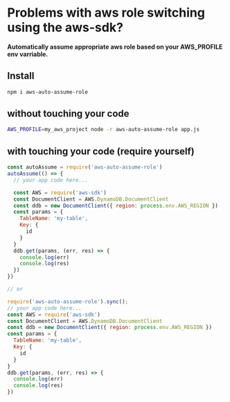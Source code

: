 # Problems with aws role switching using the aws-sdk?

**Automatically assume appropriate aws role based on your AWS_PROFILE env varriable.**

## Install

```bash
npm i aws-auto-assume-role
```

## without touching your code

```bash
AWS_PROFILE=my_aws_project node -r aws-auto-assume-role app.js
```

## with touching your code (require yourself)

```javascript
const autoAssume = require('aws-auto-assume-role')
autoAssume(() => {
  // your app code here...

  const AWS = require('aws-sdk')
  const DocumentClient = AWS.DynamoDB.DocumentClient
  const ddb = new DocumentClient({ region: process.env.AWS_REGION })
  const params = {
    TableName: 'my-table',
    Key: {
      id
    }
  }
  ddb.get(params, (err, res) => {
    console.log(err)
    console.log(res)
  })
})

// or

require('aws-auto-assume-role').sync();
// your app code here...
const AWS = require('aws-sdk')
const DocumentClient = AWS.DynamoDB.DocumentClient
const ddb = new DocumentClient({ region: process.env.AWS_REGION })
const params = {
  TableName: 'my-table',
  Key: {
    id
  }
}
ddb.get(params, (err, res) => {
  console.log(err)
  console.log(res)
})
```
